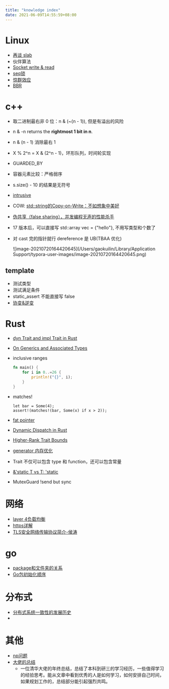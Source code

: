 ```yaml
---
title: "knowledge index"
date: 2021-06-09T14:55:59+08:00
---
```


# Linux

- [再谈 slab](https://zhuanlan.zhihu.com/p/61457076)
- 伙伴算法
- [Socket write & read](https://www.cnblogs.com/junneyang/p/6126635.html)
- [seq锁](https://zhuanlan.zhihu.com/p/364044850)
- [惊群效应](https://blog.csdn.net/lyztyycode/article/details/78648798)
- [BBR](https://www.bilibili.com/video/BV1h64y1x72H?spm_id_from=333.999.0.0)

# c++

- 取二进制最右非 0 位：n & (~(n - 1)), 但是有溢出的风险

- n & -n returns the **rightmost 1 bit in n**.

- n & (n - 1) 消除最右 1
- X % 2^n = X & (2^n - 1)，环形队列，时间轮实现

- GUARDED_BY

- 容器元素比较：严格弱序

- s.size() - 10 的结果是无符号

- [intrusive](https://stackoverflow.com/questions/5004162/what-does-it-mean-for-a-data-structure-to-be-intrusive)

- COW: [std::string的Copy-on-Write：不如想象中美好](https://www.cnblogs.com/promise6522/archive/2012/03/22/2412686.html)

- [伪共享（false sharing），并发编程无声的性能杀手](https://www.cnblogs.com/cyfonly/p/5800758.html)

- 17 版本后，可以直接写 std::array vec = {"hello"}, 不用写类型和个数了

- 对 cast 完的指针就行 dereference 是 UB(TBAA 优化)

  ![image-20210720164420645](/Users/gaokuilin/Library/Application Support/typora-user-images/image-20210720164420645.png)

## template 

- 测试类型
- 测试满足条件
- static_assert 不能直接写 false
- [协变&逆变](https://www.jianshu.com/p/db76a8b08694)

# Rust

- [dyn Trait and impl Trait in Rust](https://www.ncameron.org/blog/dyn-trait-and-impl-trait-in-rust/)

- [On Generics and Associated Types](https://blog.thomasheartman.com/posts/on-generics-and-associated-types)

- inclusive ranges

  ```rust
  fn main() {
      for i in 0..=26 {
          println!("{}", i);
      }
  }
  ```

- matches!

  ```
  let bar = Some(4);
  assert!(matches!(bar, Some(x) if x > 2));
  ```
  
- [fat pointer](https://guihao-liang.github.io/2020/06/06/fat-pointer) 

- [Dynamic Dispatch in Rust](https://alschwalm.com/blog/static/2017/03/07/exploring-dynamic-dispatch-in-rust/)

- [Higher-Rank Trait Bounds](https://zhuanlan.zhihu.com/p/404574814)

- [generator 内存优化](https://tmandry.gitlab.io/blog/posts/optimizing-await-1/)

- Trait 不仅可以包含 type 和 function，还可以包含常量

- [&'static T vs T: 'static](https://doc.rust-lang.org/rust-by-example/scope/lifetime/static_lifetime.html)

- MutexGuard !send but sync

# 网络

- [layer 4负载均衡](https://www.nginx.com/resources/glossary/layer-4-load-balancing/)
- [https详解](https://segmentfault.com/a/1190000021494676)
- [TLS安全网络传输协议简介-侯涛](https://www.bilibili.com/video/BV184411777S)

# go

- [package和文件夹的关系](https://www.zhihu.com/question/60426831)
- [Go包初始化顺序](https://zhuanlan.zhihu.com/p/183044306)



# 分布式

- [分布式系统一致性的发展历史](https://danielw.cn/history-of-distributed-systems-1)
- 

# 其他

- [np问题](http://www.matrix67.com/blog/)
- [大佬的总结](https://tanxinyu.work/2021-annual-summary/)
  - 一位清华大佬的年终总结，总结了本科到研三的学习经历，一些值得学习的经验思考。能从文章中看到优秀的人是如何学习，如何安排自己时间，如果规划工作的，总结部分能引起强烈共鸣。
